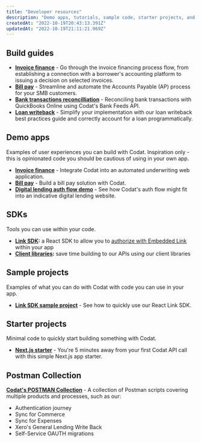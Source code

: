 ```yaml
---
title: "Developer resources"
description: "Demo apps, tutorials, sample code, starter projects, and other tools to help you build your Codat solution"
createdAt: "2022-10-19T20:43:13.391Z"
updatedAt: "2022-10-19T21:11:21.969Z"
---
```


## Build guides

- **[Invoice finance](/lending/guides/invoice-finance/introduction)** - Go through the invoice financing process flow, from establishing a connection with a borrower's accounting platform to issuing a decision on selected invoices.
- **[Bill pay](/payables/guides/bill-pay/introduction)** - Streamline and automate the Accounts Payable (AP) process for your SMB customers.
- **[Bank transactions reconcilliation](/bank-feeds/guides/bank-feeds-tutorial)** - Reconciling bank transactions with QuickBooks Online using Codat's Bank Feeds API.
- **[Loan writeback](/lending/guides/loan-writeback/introduction)** - Simplify your implementation with our loan writeback best practices guide and correctly account for a loan programmatically.

## Demo apps

Examples of user experiences you can build with Codat. Inspiration only - this is opinionated code you should be cautious of using in your own app.

- **[Invoice finance](https://github.com/codatio/demo-invoice-finance)** - Integrate Codat into an automated underwriting web application.
- **[Bill pay](https://github.com/codatio/demo-bill-pay)** - Build a bill pay solution with Codat.
- **[Digital lending auth flow demo](https://github.com/codatio/demo-auth-flow)** - See how Codat's auth flow might fit into an indicative digital lending website.

## SDKs

Tools you can use within your code.

- **[Link SDK](https://www.npmjs.com/package/@codat/link-sdk):** a React SDK to allow you to [authorize with Embedded Link](/auth-flow/authorize-embedded-link) within your app
- **[Client libraries](/get-started/libraries):** save time building to our APIs using our client libraries

## Sample projects

Examples of what you can do with Codat with code you can use in your app.

- **[Link SDK sample project](https://github.com/codatio/sample-project-link-sdk)** - See how to quickly use our React Link SDK.

## Starter projects

Minimal code to quickly start building something with Codat.

- **[Next.js starter](https://github.com/codatio/starter-project-nextjs-codat)** - You're 5 minutes away from your first Codat API call with this simple Next.js app starter.

## Postman Collection 

**[Codat's POSTMAN Collection](https://postman.codat.io/#ea0cd8f9-c78c-4dcf-b1ab-164927e41ff2)** - A collection of Postman scripts covering multiple products and processes, such as our:
- Authentication journey
- Sync for Commerce
- Sync for Expenses
- Xero's General Lending Write Back
- Self-Service OAUTH migrations
